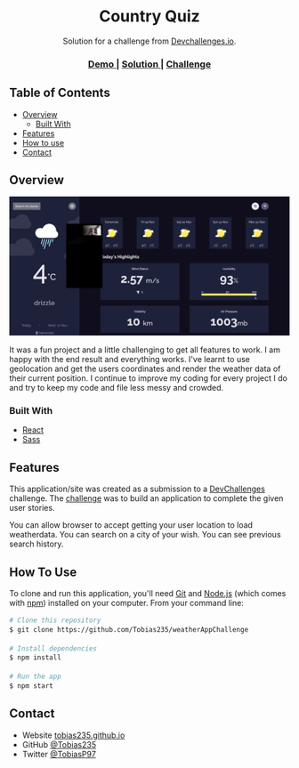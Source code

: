 <!-- Please update value in the {}  -->

<h1 align="center">Country Quiz</h1>

<div align="center">
   Solution for a challenge from  <a href="http://devchallenges.io" target="_blank">Devchallenges.io</a>.
</div>

<div align="center">
  <h3>
    <a href="https://tobias-weatherapp.netlify.app/">
      Demo
    </a>
    <span> | </span>
    <a href="https://github.com/Tobias235/weatherAppChallenge">
      Solution
    </a>
    <span> | </span>
    <a href="https://devchallenges.io/challenges/mM1UIenRhK808W8qmLWv">
      Challenge
    </a>
  </h3>
</div>

<!-- TABLE OF CONTENTS -->

## Table of Contents

- [Overview](#overview)
  - [Built With](#built-with)
- [Features](#features)
- [How to use](#how-to-use)
- [Contact](#contact)
<!-- OVERVIEW -->

## Overview

![screenshot](src\assets\githubimage.PNG)

It was a fun project and a little challenging to get all features to work. I am happy with the end result and everything works.
I've learnt to use geolocation and get the users coordinates and render the weather data of their current position. I continue to improve my coding for every project I do and try to keep my code and file less messy and crowded.

### Built With

<!-- This section should list any major frameworks that you built your project using. Here are a few examples.-->

- [React](https://reactjs.org/)
- [Sass](https://sass-lang.com/)

## Features

<!-- List the features of your application or follow the template. Don't share the figma file here :) -->

This application/site was created as a submission to a [DevChallenges](https://devchallenges.io/challenges) challenge. The [challenge](https://devchallenges.io/challenges/mM1UIenRhK808W8qmLWv) was to build an application to complete the given user stories.

You can allow browser to accept getting your user location to load weatherdata.
You can search on a city of your wish.
You can see previous search history.

## How To Use

<!-- Example: -->

To clone and run this application, you'll need [Git](https://git-scm.com) and [Node.js](https://nodejs.org/en/download/) (which comes with [npm](http://npmjs.com)) installed on your computer. From your command line:

```bash
# Clone this repository
$ git clone https://github.com/Tobias235/weatherAppChallenge

# Install dependencies
$ npm install

# Run the app
$ npm start
```

## Contact

- Website [tobias235.github.io](https://tobias235.github.io/)
- GitHub [@Tobias235](https://github.com/Tobias235)
- Twitter [@TobiasP97](https://twitter.com/TobiasP97)
